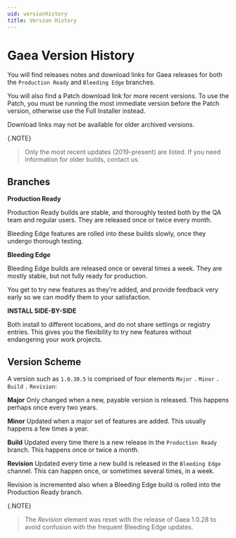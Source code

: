 ```yaml
---
uid: versionhistory
title: Version History
---
```


# Gaea Version History

You will find releases notes and download links for Gaea releases for both the `Production Ready` and `Bleeding Edge` branches.

You will also find a Patch download link for more recent versions. To use the Patch, you must be running the most immediate version before the Patch version, otherwise use the Full Installer instead.

Download links may not be available for older archived versions.

{.NOTE}
> Only the most recent updates (2019-present) are listed. If you need information for older builds, contact us.


## Branches

**Production Ready**

Production Ready builds are stable, and thoroughly tested both by the QA
team and regular users. They are released once or twice every month.

Bleeding Edge features are rolled into these builds slowly, once they
undergo thorough testing.


**Bleeding Edge**

Bleeding Edge builds are released once or several times a week. They are mostly stable, but not fully ready for production.

You get to try new features as they're added, and provide feedback very early so we can modify them to your satisfaction.

**INSTALL SIDE-BY-SIDE**

Both install to different locations, and do not share settings or registry entries. This
gives you the flexibility to try new features without endangering your work projects.

## Version Scheme

A version such as `1.0.30.5` is comprised of four elements `Major` `.` `Minor` `.` `Build` `.` `Revision`:

**Major**
Only changed when a new, payable version is released. This happens perhaps once every two years.

**Minor**
Updated when a major set of features are added. This usually happens a few times a year.

**Build**
Updated every time there is a new release in the `Production Ready` branch. This happens once or twice a month.

**Revision**
Updated every time a new build is released in the  `Bleeding Edge` channel. This can happen once, or sometimes several times, in a week.

Revision is incremented also when a Bleeding Edge build is rolled into the Production Ready branch.

{.NOTE}
> The *Revision* element was reset with the release of Gaea 1.0.28 to avoid confusion with the frequent Bleeding Edge updates.